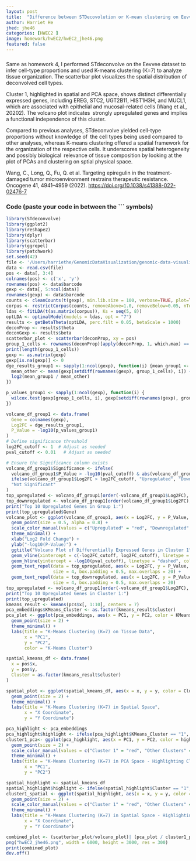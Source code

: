 ```yaml
---
layout: post
title:  "Difference between STDecovolution or K-mean clustering on Eevvee Dataset"
author: Harriet He
jhed: jhe46
categories: [HWEC2 ]
image: homework/hwEC2/hwEC2_jhe46.png
featured: false
---
```


### 
Same as homework 4, I performed STdeconvolve on the Eevvee dataset to infer cell-type proportions and used K-means clustering (K=7) to analyze tissue organization. The scatterbar plot visualizes the spatial distribution of deconvolved cell types.

Cluster 1, highlighted in spatial and PCA space, shows distinct differentially expressed genes, including EREG, STC2, UGT2B11, HIST1H3H, and MUCL1, which are associated with epithelial and mucosal-related cells (Wang et al., 20202). The volcano plot indicates strongly upregulated genes and implies a functional independence of this cluster.

Compared to previous analyses, STdeconvolve yielded cell-type proportions without knowledge of the cell types being used compared to other analyses, whereas K-means clustering offered a spatial framework for the organization of the respective cells. It underscores spatial heterogeneity and possibly biological relevance of tissue composition by looking at the plot of PCAs and clustering on sptial physical space. 

Wang, C., Long, Q., Fu, Q. et al. Targeting epiregulin in the treatment-damaged tumor microenvironment restrains therapeutic resistance. Oncogene 41, 4941–4959 (2022). https://doi.org/10.1038/s41388-022-02476-7



### Code (paste your code in between the ``` symbols)

```r
library(STdeconvolve)
library(ggplot2)
library(reshape2)
library(dplyr)
library(scatterbar)  
library(ggrepel)
library(patchwork)
set.seed(42) 
file <- '/Users/harriethe/GenomicDataVisualization/genomic-data-visualization-2025/data/eevee.csv.gz'
data <- read.csv(file)
pos <- data[, 3:4]
colnames(pos) <- c('x', 'y')
rownames(pos) <- data$barcode
gexp <- data[, 5:ncol(data)]
rownames(gexp) <- data$barcode
counts <- cleanCounts(t(gexp), min.lib.size = 100, verbose=TRUE, plot=TRUE)
corpus <- restrictCorpus(counts, removeAbove=1.0, removeBelow=0.05, nTopOD=1000)
ldas <- fitLDA(t(as.matrix(corpus)), Ks = seq(5, 8))
optLDA <- optimalModel(models = ldas, opt = "7")
results <- getBetaTheta(optLDA, perc.filt = 0.05, betaScale = 1000)
deconProp <- results$theta 
deconGexp <- results$beta 
scatterbar_plot <- scatterbar(deconProp, xy = pos)
group_1_cells <- rownames(deconProp)[apply(deconProp, 1, which.max) == 1]
print(length(group_1_cells)) 
gexp <- as.matrix(gexp)
gexp[is.na(gexp)] <- 0 
dge_results_group1 <- sapply(1:ncol(gexp), function(i) {mean_group1 <- mean(gexp[group_1_cells, i]) + 1e-6  
  mean_other <- mean(gexp[setdiff(rownames(gexp), group_1_cells), i]) + 1e-6
  log2(mean_group1 / mean_other)
})

p_values_group1 <- sapply(1:ncol(gexp), function(i) {
  wilcox.test(gexp[group_1_cells, i], gexp[setdiff(rownames(gexp), group_1_cells), i], alternative = 'two.sided')$p.value
})

volcano_df_group1 <- data.frame(
  Gene = colnames(gexp), 
  Log2FC = dge_results_group1, 
  P_Value = -log10(p_values_group1)
)
# Define significance threshold
log2FC_cutoff <- 1  # Adjust as needed
pval_cutoff <- 0.01   # Adjust as needed

# Ensure the Significance column exists
volcano_df_group1$Significance <- ifelse(
  volcano_df_group1$P_Value > -log10(pval_cutoff) & abs(volcano_df_group1$Log2FC) > log2FC_cutoff,
  ifelse(volcano_df_group1$Log2FC > log2FC_cutoff, "Upregulated", "Downregulated"), 
  "Not Significant"
)
top_upregulated <- volcano_df_group1[order(-volcano_df_group1$Log2FC), ][1:10, ]
top_downregulated <- volcano_df_group1[order(volcano_df_group1$Log2FC), ][1:10, ]
print("Top 10 Upregulated Genes in Group 1:")
print(top_upregulated$Gene)
volcano_plot <- ggplot(volcano_df_group1, aes(x = Log2FC, y = P_Value, color = Significance)) +
  geom_point(size = 0.5, alpha = 0.8) + 
  scale_color_manual(values = c("Upregulated" = "red", "Downregulated" = "blue", "Not Significant" = "gray")) +
  theme_minimal() +
  xlab("Log2 Fold Change") + 
  ylab("-log10(P-Value)") +
  ggtitle("Volcano Plot of Differentially Expressed Genes in Cluster 1") +
  geom_vline(xintercept = c(-log2FC_cutoff, log2FC_cutoff), linetype = "dashed", color = "red") + 
  geom_hline(yintercept = -log10(pval_cutoff), linetype = "dashed", color = "blue") +
  geom_text_repel(data = top_upregulated, aes(x = Log2FC, y = P_Value, label = Gene), 
                  size = 4, box.padding = 0.5, max.overlaps = 20) +
  geom_text_repel(data = top_downregulated, aes(x = Log2FC, y = P_Value, label = Gene), 
                  size = 4, box.padding = 0.5, max.overlaps = 20)
top_upregulated <- volcano_df_group1[order(-volcano_df_group1$Log2FC), ][1:10, ]
print("Top 10 Upregulated Genes in Cluster 1:")
print(top_upregulated)
kmeans_result <- kmeans(pcs$x[, 1:10], centers = 7)
pca_embeddings$KMeans_Cluster <- as.factor(kmeans_result$cluster)
pca_plot <- ggplot(pca_embeddings, aes(x = PC1, y = PC2, color = KMeans_Cluster)) +
  geom_point(size = 2) +
  theme_minimal() +
  labs(title = "K-Means Clustering (K=7) on Tissue Data",
       x = "PC1",
       y = "PC2",
       color = "K-Means Cluster")

spatial_kmeans_df <- data.frame(
  x = pos$x, 
  y = pos$y, 
  Cluster = as.factor(kmeans_result$cluster)
)

spatial_plot <- ggplot(spatial_kmeans_df, aes(x = x, y = y, color = Cluster)) +
  geom_point(size = 2) +
  theme_minimal() +
  labs(title = "K-Means Clustering (K=7) in Spatial Space", 
       x = "X Coordinate", 
       y = "Y Coordinate")

pca_highlight <- pca_embeddings
pca_highlight$highlight <- ifelse(pca_highlight$KMeans_Cluster == "1", "Cluster 1", "Other Clusters")
cluster1_pca<- ggplot(pca_highlight, aes(x = PC1, y = PC2, color = highlight)) +
  geom_point(size = 2) +
  scale_color_manual(values = c("Cluster 1" = "red", "Other Clusters" = "gray")) +
  theme_minimal() +
  labs(title = "K-Means Clustering (K=7) in PCA Space - Highlighting Cluster 1",
       x = "PC1",
       y = "PC2")

spatial_highlight <- spatial_kmeans_df
spatial_highlight$highlight <- ifelse(spatial_highlight$Cluster == "1", "Cluster 1", "Other Clusters")
cluster1_spatial <- ggplot(spatial_highlight, aes(x = x, y = y, color = highlight)) +
  geom_point(size = 2) +
  scale_color_manual(values = c("Cluster 1" = "red", "Other Clusters" = "gray")) +
  theme_minimal() +
  labs(title = "K-Means Clustering (K=7) in Spatial Space - Highlighting Cluster 1", 
       x = "X Coordinate", 
       y = "Y Coordinate")

combined_plot <- (scatterbar_plot/volcano_plot)| (pca_plot / cluster1_pca) | (spatial_plot/cluster1_spatial)
png("hwEC2_jhe46.png", width = 6000, height = 3000, res = 300)
print(combined_plot)
dev.off()
```